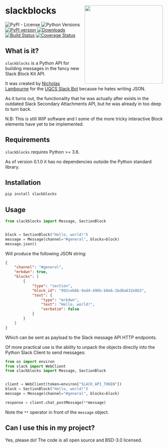 # slackblocks <img src="https://github.com/nicklambourne/slackblocks/raw/master/docs/img/sb.png" align="right" width="250px"/>

![PyPI - License](https://img.shields.io/pypi/l/slackblocks)
![Python Versions](https://img.shields.io/pypi/pyversions/slackblocks)
[![PyPI version](https://badge.fury.io/py/slackblocks.svg)](https://pypi.org/project/slackblocks/)
[![Downloads](https://pepy.tech/badge/slackblocks)](https://pepy.tech/project/slackblocks)
[![Build Status](https://api.travis-ci.org/nicklambourne/slackblocks.svg?branch=master)](https://travis-ci.org/github/nicklambourne/slackblocks)
[![Coverage Status](https://coveralls.io/repos/github/nicklambourne/slackblocks/badge.svg)](https://coveralls.io/github/nicklambourne/slackblocks)

## What is it?

`slackblocks` is a Python API for building messages in the fancy new Slack Block Kit API.

It was created by [Nicholas Lambourne](https://github.com/nicklambourne) for the [UQCS Slack Bot](https://github.com/UQComputingSociety/uqcsbot) because he hates writing JSON.

As it turns out, the functionality that he was actually after exists in the outdated Slack Secondary Attachments API, but he was already in too deep to turn back.

N.B: This is still WIP software and I some of the more tricky interactive Block elements have yet to be implemented.

## Requirements
`slackblocks` requires Python >= 3.6.

As of version 0.1.0 it has no dependencies outside the Python standard library.

## Installation

```bash
pip install slackblocks
```

## Usage

```python
from slackblocks import Message, SectionBlock


block = SectionBlock("Hello, world!")
message = Message(channel="#general", blocks=block)
message.json()

```

Will produce the following JSON string:
```json
{
    "channel": "#general",
    "mrkdwn": true,
    "blocks": [
        {
            "type": "section",
            "block_id": "992ceb6b-9ad4-496b-b8e6-1bd8a632e8b3",
            "text": {
                "type": "mrkdwn",
                "text": "Hello, world!",
                "verbatim": false
            }
        }
    ]
}
```
Which can be sent as payload to the Slack message API HTTP endpoints.

Of more practical use is the ability to unpack the objects directly into 
the Python Slack Client to send messages:
```python
from os import environ
from slack import WebClient
from slackblocks import Message, SectionBlock


client = WebClient(token=environ["SLACK_API_TOKEN"])
block = SectionBlock("Hello, world!")
message = Message(channel="#general", blocks=block)

response = client.chat_postMessage(**message)
```

Note the `**` operator in front of the `message` object.

## Can I use this in my project?

Yes, please do! The code is all open source and BSD-3.0 licensed.